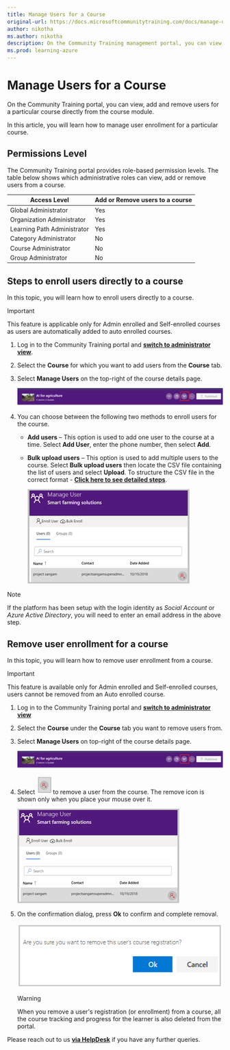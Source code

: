 ```yaml
---
title: Manage Users for a Course
original-url: https://docs.microsoftcommunitytraining.com/docs/manage-users-for-a-course
author: nikotha
ms.author: nikotha
description: On the Community Training management portal, you can view, add and remove users for a particular course directly from the course module.
ms.prod: learning-azure
---
```


# Manage Users for a Course

On the Community Training portal, you can view, add and remove users for a particular course directly from the course module.

In this article, you will learn how to manage user enrollment for a particular course.

## Permissions Level

The Community Training portal provides role-based permission levels. The table below shows which administrative roles can view, add or remove users from a course.

| Access Level  | Add or Remove users to a course |
| --- | --- |
| Global Administrator | Yes |
| Organization Administrator | Yes |
| Learning Path Administrator | Yes |
| Category Administrator | No |
| Course Administrator | No |
| Group Administrator | No|

## Steps to enroll users directly to a course

In this topic, you will learn how to enroll users directly to a course.

> [!IMPORTANT]  
> This feature is applicable only for Admin enrolled and Self-enrolled courses as users are automatically added to auto enrolled courses.

1. Log in to the Community Training portal and [**switch to administrator view**](../../../get-started/step-by-step-configuration-guide.md#step-2--switch-to-administrator-view-of-the-portal).

1. Select the **Course** for which you want to add users from the **Course** tab.

1. Select **Manage Users** on the top-right of the course details page.

    ![Manage user](../../../media/image%2851%29.png)

1. You can choose between the following two methods to enroll users for the course.
    * **Add users** – This option is used to add one user to the course at a time. Select **Add User**, enter the phone number, then select **Add**.
    * **Bulk upload users** – This option is used to add multiple users to the course. Select **Bulk upload users** then locate the CSV file containing the list of users and select **Upload**. To structure the CSV file in the correct format - [**Click here to see detailed steps**](../../../user-management/organize-users/create-a-new-group.md).

        ![Manage users](../../../media/Manage%20users.png)

> [!Note]  
> If the platform has been setup with the login identity as *Social Account* or *Azure Active Directory*, you will need to enter an email address in the above step.

## Remove user enrollment for a course

In this topic, you will learn how to remove user enrollment from a course.

> [!IMPORTANT]  
> This feature is available only for Admin enrolled and Self-enrolled courses, users cannot be removed from an Auto enrolled course.

1. Log in to the Community Training portal and [**switch to administrator view**](../../../get-started/step-by-step-configuration-guide.md#step-2--switch-to-administrator-view-of-the-portal)
1. Select the **Course** under the **Course** tab you want to remove users from.

1. Select **Manage Users** on top-right of the course details page.

    ![CLick Manage Users](../../../media/image%2851%29.png)

1. Select ![Remove icon](../../../media/Remove%20icon.png) to remove a user from the course. The remove icon is shown only when you place your mouse over it.

    ![Manage Users](../../../media/Manage%20Users.png)

1. On the confirmation dialog, press **Ok** to confirm and complete removal.

    ![Delete course registration](../../../media/Delete%20course%20registration.png)

    > [!WARNING]  
    > When you remove a user's registration (or enrollment) from a course, all the course tracking and progress for the learner is also deleted from the portal.

Please reach out to us [**via HelpDesk**](https://aka.ms/cthelpdesk) if you have any further queries.